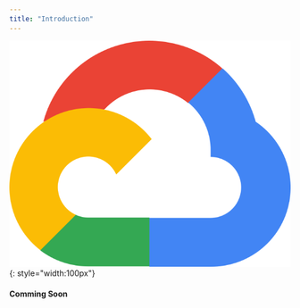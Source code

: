 ```yaml
---
title: "Introduction"
---
```


![gcp](../../assets/images/gcp.png "gcp"){: style="width:100px"}
#### Comming Soon